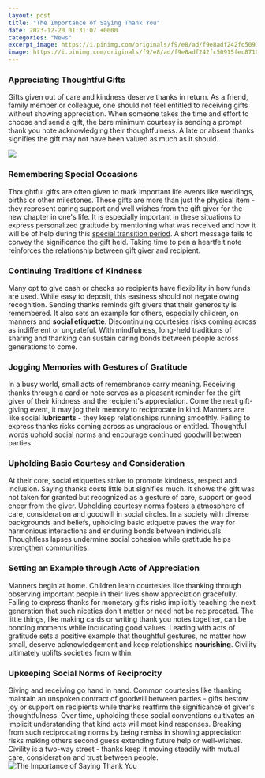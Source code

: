 ```yaml
---
layout: post
title: "The Importance of Saying Thank You"
date: 2023-12-20 01:31:07 +0000
categories: "News"
excerpt_image: https://i.pinimg.com/originals/f9/e8/ad/f9e8adf242fc50915fec87106cd7f2fa.png
image: https://i.pinimg.com/originals/f9/e8/ad/f9e8adf242fc50915fec87106cd7f2fa.png
---
```


### Appreciating Thoughtful Gifts
Gifts given out of care and kindness deserve thanks in return. As a friend, family member or colleague, one should not feel entitled to receiving gifts without showing appreciation. When someone takes the time and effort to choose and send a gift, the bare minimum courtesy is sending a prompt thank you note acknowledging their thoughtfulness. A late or absent thanks signifies the gift may not have been valued as much as it should. 

![](http://www.hiphomeschoolmoms.com/wp-content/uploads/2015/12/teaching-kids-thank-you-.jpg)
### Remembering Special Occasions
Thoughtful gifts are often given to mark important life events like weddings, births or other milestones. These gifts are more than just the physical item - they represent caring support and well wishes from the gift giver for the new chapter in one's life. It is especially important in these situations to express personalized gratitude by mentioning what was received and how it will be of help during this [special transition period](https://store.fi.io.vn/cdn-cgi/l/email-protection). A short message fails to convey the significance the gift held. Taking time to pen a heartfelt note reinforces the relationship between gift giver and recipient.
### Continuing Traditions of Kindness
Many opt to give cash or checks so recipients have flexibility in how funds are used. While easy to deposit, this easiness should not negate owing recognition. Sending thanks reminds gift givers that their generosity is remembered. It also sets an example for others, especially children, on manners and **social etiquette**. Discontinuing courtesies risks coming across as indifferent or ungrateful. With mindfulness, long-held traditions of sharing and thanking can sustain caring bonds between people across generations to come. 
### Jogging Memories with Gestures of Gratitude  
In a busy world, small acts of remembrance carry meaning. Receiving thanks through a card or note serves as a pleasant reminder for the gift giver of their kindness and the recipient's appreciation. Come the next gift-giving event, it may jog their memory to reciprocate in kind. Manners are like social **lubricants** - they keep relationships running smoothly. Failing to express thanks risks coming across as ungracious or entitled. Thoughtful words uphold social norms and encourage continued goodwill between parties.
### Upholding Basic Courtesy and Consideration
At their core, social etiquettes strive to promote kindness, respect and inclusion. Saying thanks costs little but signifies much. It shows the gift was not taken for granted but recognized as a gesture of care, support or good cheer from the giver. Upholding courtesy norms fosters a atmosphere of care, consideration and goodwill in social circles. In a society with diverse backgrounds and beliefs, upholding basic etiquette paves the way for harmonious interactions and enduring bonds between individuals. Thoughtless lapses undermine social cohesion while gratitude helps strengthen communities.  
### Setting an Example through Acts of Appreciation
Manners begin at home. Children learn courtesies like thanking through observing important people in their lives show appreciation gracefully. Failing to express thanks for monetary gifts risks implicitly teaching the next generation that such niceties don't matter or need not be reciprocated. The little things, like making cards or writing thank you notes together, can be bonding moments while inculcating good values. Leading with acts of gratitude sets a positive example that thoughtful gestures, no matter how small, deserve acknowledgement and keep relationships **nourishing**. Civility ultimately uplifts societies from within.
### Upkeeping Social Norms of Reciprocity
Giving and receiving go hand in hand. Common courtesies like thanking maintain an unspoken contract of goodwill between parties - gifts bestow joy or support on recipients while thanks reaffirm the significance of giver's thoughtfulness. Over time, upholding these social conventions cultivates an implicit understanding that kind acts will meet kind responses. Breaking from such reciprocating norms by being remiss in showing appreciation risks making others second guess extending future help or well-wishes. Civility is a two-way street - thanks keep it moving steadily with mutual care, consideration and trust between people.
![The Importance of Saying Thank You](https://i.pinimg.com/originals/f9/e8/ad/f9e8adf242fc50915fec87106cd7f2fa.png)